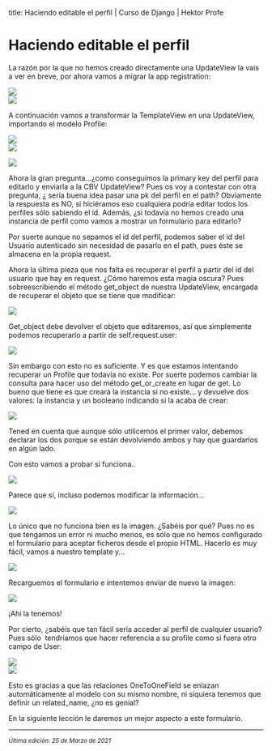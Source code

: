 title: Haciendo editable el perfil | Curso de Django | Hektor Profe

# Haciendo editable el perfil

La razón por la que no hemos creado directamente una UpdateView la vais
a ver en breve, por ahora vamos a migrar la app registration:

![]({{cdn}}/django/images/image116.png)\
![]({{cdn}}/django/images/image757.png)

A continuación vamos a transformar la TemplateView en una UpdateView,
importando el modelo Profile:

![]({{cdn}}/django/images/image326.png)\
![]({{cdn}}/django/images/image743.png)

![]({{cdn}}/django/images/image565.png)

Ahora la gran pregunta...¿como conseguimos la primary key del perfil
para editarlo y enviarla a la CBV UpdateView? Pues os voy a contestar
con otra pregunta, ¿ sería buena idea pasar una pk del perfil en el
path? Obviamente la respuesta es NO, si hiciéramos eso cualquiera podría
editar todos los perfiles sólo sabiendo el id. Además, ¿si todavía no
hemos creado una instancia de perfil como vamos a mostrar un formulario
para editarlo?

Por suerte aunque no sepamos el id del perfil, podemos saber el id del
Usuario autenticado sin necesidad de pasarlo en el path, pues éste se
almacena en la propia request.

Ahora la última pieza que nos falta es recuperar el perfil a partir del
id del usuario que hay en request. ¿Cómo haremos esta magia oscura? Pues
sobreescribiendo el método get\_object de nuestra UpdateView, encargada
de recuperar el objeto que se tiene que modificar:

![]({{cdn}}/django/images/image899.png)

Get\_object debe devolver el objeto que editaremos, así que simplemente
podemos recuperarlo a partir de self.request.user:

![]({{cdn}}/django/images/image41.png)

Sin embargo con esto no es suficiente. Y es que estamos intentando
recuperar un Profile que todavía no existe. Por suerte podemos cambiar
la consulta para hacer uso del método get\_or\_create en lugar de get.
Lo bueno que tiene es que creará la instancia si no existe... y devuelve
dos valores: la instancia y un booleano indicando si la acaba de crear:

![]({{cdn}}/django/images/image430.png)

Tened en cuenta que aunque sólo utilicemos el primer valor, debemos
declarar los dos porque se están devolviendo ambos y hay que guardarlos
en algún lado.

Con esto vamos a probar si funciona..

![]({{cdn}}/django/images/image7.png)

Parece que sí, incluso podemos modificar la información…

![]({{cdn}}/django/images/image927.png)

Lo único que no funciona bien es la imagen. ¿Sabéis por qué? Pues no es
que tengamos un error ni mucho menos, es sólo que no hemos configurado
el formulario para aceptar ficheros desde el propio HTML. Hacerlo es muy
fácil, vamos a nuestro template y...

![]({{cdn}}/django/images/image865.png)

Recarguemos el formulario e intentemos enviar de nuevo la imagen:

![]({{cdn}}/django/images/image511.png)

¡Ahí la tenemos!

Por cierto, ¿sabéis que tan fácil sería acceder al perfil de cualquier
usuario? Pues sólo  tendríamos que hacer referencia a su profile como si
fuera otro campo de User:

![]({{cdn}}/django/images/image98.png)\
![]({{cdn}}/django/images/image222.png)

Esto es gracias a que las relaciones OneToOneField se enlazan
automáticamente al modelo con su mismo nombre, ni siquiera tenemos que
definir un related\_name, ¿no es genial?

En la siguiente lección le daremos un mejor aspecto a este formulario.

___
<small class="edited"><i>Última edición: 25 de Marzo de 2021</i></small>